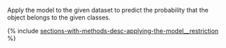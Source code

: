 
Apply the model to the given dataset to predict the probability that the object belongs to the given classes.

{% include [sections-with-methods-desc-applying-the-model__restriction](applying-the-model__restriction.md) %}

